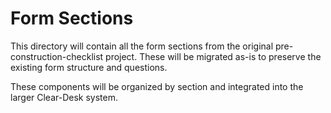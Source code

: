 # Form Sections

This directory will contain all the form sections from the original pre-construction-checklist project. These will be migrated as-is to preserve the existing form structure and questions.

These components will be organized by section and integrated into the larger Clear-Desk system.